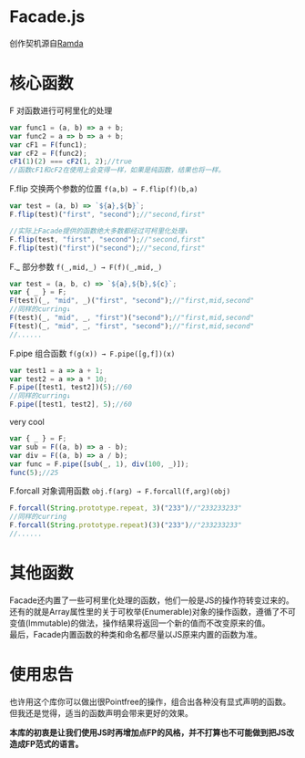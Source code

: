 # Facade.js
创作契机源自[Ramda](https://github.com/ramda/ramda) 
  
# 核心函数
  
F 对函数进行可柯里化的处理
  
``` javascript
var func1 = (a, b) => a + b;
var func2 = a => b => a + b;
var cF1 = F(func1);
var cF2 = F(func2);
cF1(1)(2) === cF2(1, 2);//true
//函数cF1和cF2在使用上会变得一样，如果是纯函数，结果也将一样。
```
  
F.flip 交换两个参数的位置 `f(a,b) → F.flip(f)(b,a)`
  
``` javascript
var test = (a, b) => `${a},${b}`;
F.flip(test)("first", "second");//"second,first" 

//实际上Facade提供的函数绝大多数都经过可柯里化处理↓
F.flip(test, "first", "second");//"second,first" 
F.flip(test)("first")("second");//"second,first" 
```

F._ 部分参数 `f(_,mid,_) → F(f)(_,mid,_)`
  
``` javascript
var test = (a, b, c) => `${a},${b},${c}`;
var { _ } = F;
F(test)(_, "mid", _)("first", "second");//"first,mid,second"
//同样的curring↓
F(test)(_, "mid", _, "first")("second");//"first,mid,second"
F(test)(_, "mid", _, "first", "second");//"first,mid,second"
//......
```
  
F.pipe 组合函数 `f(g(x)) → F.pipe([g,f])(x)`
  
``` javascript
var test1 = a => a + 1;
var test2 = a => a * 10;
F.pipe([test1, test2])(5);//60
//同样的curring↓
F.pipe([test1, test2], 5);//60
```

very cool

``` javascript
var { _ } = F;
var sub = F((a, b) => a - b);
var div = F((a, b) => a / b);
var func = F.pipe([sub(_, 1), div(100, _)]);
func(5);//25
```
  
F.forcall 对象调用函数 `obj.f(arg) → F.forcall(f,arg)(obj)`

``` javascript
F.forcall(String.prototype.repeat, 3)("233")//"233233233"
//同样的curring
F.forcall(String.prototype.repeat)(3)("233")//"233233233"
//......
```

# 其他函数
  
Facade还内置了一些可柯里化处理的函数，他们一般是JS的操作符转变过来的。  
还有的就是Array属性里的关于可枚举(Enumerable)对象的操作函数，遵循了不可变值(Immutable)的做法，操作结果将返回一个新的值而不改变原来的值。  
最后，Facade内置函数的种类和命名都尽量以JS原来内置的函数为准。
  
# 使用忠告
  
也许用这个库你可以做出很Pointfree的操作，组合出各种没有显式声明的函数。  
但我还是觉得，适当的函数声明会带来更好的效果。  
  
**本库的初衷是让我们使用JS时再增加点FP的风格，并不打算也不可能做到把JS改造成FP范式的语言。**